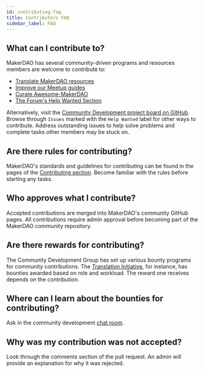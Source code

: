 ```yaml
---
id: contributing-faq
title: Contributors FAQ
sidebar_label: FAQ
---
```


## What can I contribute to?

MakerDAO has several community-driven programs and resources members are welcome to contribute to:

- [Translate MakerDAO resources](../translations.md)
- [Improve our Meetup guides](../meetups.md)
- [Curate Awesome-MakerDAO](https://awesome.makerdao.com)
- [The Forum's Help Wanted Section](https://forum.makerdao.com/c/comm-dev/help-wanted)

Alternatively, visit the [Community Development project board on GitHub](https://github.com/makerdao/community/projects/2?card_filter_query=label%3A%22help+wanted%22). Browse through `Issues` marked with the `Help Wanted` label for other ways to contribute. Address outstanding issues to help solve problems and complete tasks other members may be stuck on.

## Are there rules for contributing?

MakerDAO's standards and guidelines for contributing can be found in the pages of the [Contributing section](https://github.com/makerdao/community/tree/master/contributing). Become familiar with the rules before starting any tasks.

## Who approves what I contribute?

Accepted contributions are merged into MakerDAO's community GitHub pages. All contributions require admin approval before becoming part of the MakerDAO community repository.

## Are there rewards for contributing?

The Community Development Group has set up various bounty programs for community contributions. The [Translation Initiative](../translations.md), for instance, has bounties awarded based on role and workload. The reward one receives depends on the contribution.

## Where can I learn about the bounties for contributing?

Ask in the community development [chat room](https://chat.makerdao.com/channel/community-development).

## Why was my contribution was not accepted?

Look through the comments section of the pull request. An admin will provide an explanation for why it was rejected.
